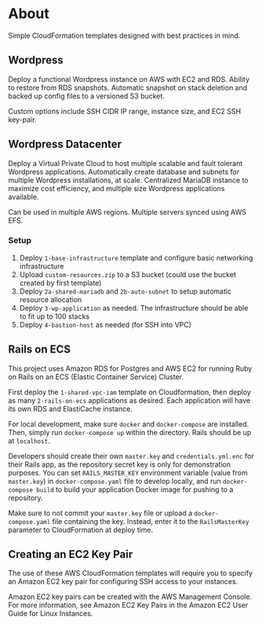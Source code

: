 # About

Simple CloudFormation templates designed with best practices in mind.

## Wordpress

Deploy a functional Wordpress instance on AWS with EC2 and RDS. Ability to restore from RDS snapshots. Automatic snapshot on stack deletion and backed up config files to a versioned S3 bucket.

Custom options include SSH CIDR IP range, instance size, and EC2 SSH key-pair.

## Wordpress Datacenter

Deploy a Virtual Private Cloud to host multiple scalable and fault tolerant Wordpress applications. Automatically create database and subnets for multiple Wordpress installations, at scale. Centralized MariaDB instance to maximize cost efficiency, and multiple size Wordpress applications available.

Can be used in multiple AWS regions. Multiple servers synced using AWS EFS.

### Setup

1. Deploy `1-base-infrastructure` template and configure basic networking infrastructure
2. Upload `custom-resources.zip` to a S3 bucket (could use the bucket created by first template)
3. Deploy `2a-shared-mariadb` and `2b-auto-subnet` to setup automatic resource allocation
4. Deploy `3-wp-application` as needed. The infrastructure should be able to fit up to 100 stacks
5. Deploy `4-bastion-host` as needed (for SSH into VPC)

## Rails on ECS

This project uses Amazon RDS for Postgres and AWS EC2 for running Ruby on Rails on an ECS (Elastic Container Service) Cluster.

First deploy the `1-shared-vpc-iam` template on Cloudformation, then deploy as many `2-rails-on-ecs` applications as desired. Each application will have its own RDS and ElastiCache instance.

For local development, make sure `docker` and `docker-compose` are installed. Then, simply run `docker-compose up` within the directory. Rails should be up at `localhost`.

Developers should create their own `master.key` and `credentials.yml.enc` for their Rails app, as the repository secret key is only for demonstration purposes. You can set `RAILS_MASTER_KEY` environment variable (value from `master.key`) in `docker-compose.yaml` file to develop locally, and run `docker-compose build` to build your application Docker image for pushing to a repository.

Make sure to not commit your `master.key` file or upload a `docker-compose.yaml` file containing the key. Instead, enter it to the `RailsMasterKey` parameter to CloudFormation at deploy time.

## Creating an EC2 Key Pair

The use of these AWS CloudFormation templates will require you to specify an Amazon EC2 key pair for configuring SSH access to your instances.

Amazon EC2 key pairs can be created with the AWS Management Console. For more information, see Amazon EC2 Key Pairs in the Amazon EC2 User Guide for Linux Instances.
